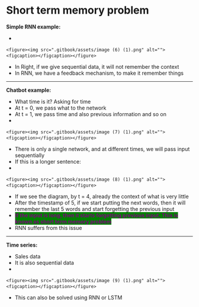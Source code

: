 # Short term memory problem

**Simple RNN example:**

*

    <figure><img src=".gitbook/assets/image (6) (1).png" alt=""><figcaption></figcaption></figure>
* In Right, if we give sequential data, it will not remember the context
* In RNN, we have a feedback mechanism, to make it remember things



***

**Chatbot example:**

* What time is it?                Asking for time
* At t = 0, we pass what to the network
* At t = 1, we pass time and also previous information and so on
*

    <figure><img src=".gitbook/assets/image (7) (1).png" alt=""><figcaption></figcaption></figure>
* There is only a single network, and at different times, we will pass input sequentially
* If this is a longer sentence:
*

    <figure><img src=".gitbook/assets/image (8) (1).png" alt=""><figcaption></figcaption></figure>
* If we see the diagram, by t = 4, already the context of what is very little
* After the timestamp of 5, if we start putting the next words, then it will remember the last 5 words and start forgetting the previous input
* <mark style="color:purple;background-color:green;">**If the input is long, then it starts forgetting previous input, This is known as short term memory problem**</mark>
* RNN suffers from this issue



***

&#x20;**Time series:**

* Sales data
* &#x20;It is also sequential data
*

    <figure><img src=".gitbook/assets/image (9) (1).png" alt=""><figcaption></figcaption></figure>
* This can also be solved using RNN or LSTM
